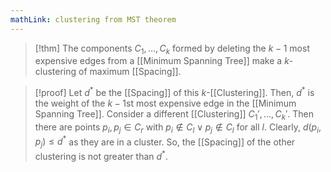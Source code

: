 ```yaml
---
mathLink: clustering from MST theorem
---
```

>[!thm]
>The components $C_{1},\ldots,C_{k}$ formed by deleting the $k-1$ most expensive edges from a [[Minimum Spanning Tree]] make a $k$-clustering of maximum [[Spacing]].

>[!proof]
Let $d^{*}$ be the [[Spacing]] of this $k$-[[Clustering]]. Then, $d^{*}$ is the weight of the $k-1$st most expensive edge in the [[Minimum Spanning Tree]]. Consider a different [[Clustering]] $C_{1}',\ldots,C_{k}'$. Then there are points $p_{i},p_{j}\in C_{r}$ with $p_{i}\notin C_{l}\lor p_{j}\notin C_{l}$ for all $l$. Clearly, $d(p_{i},p_{j})≤d^{*}$ as they are in a cluster. So, the [[Spacing]] of the other clustering is not greater than $d^{*}$.
